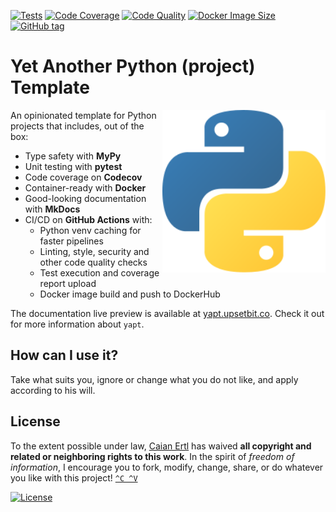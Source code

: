 <!-- badges -->
[![Tests][gh-tc-shield]][gh-tc-url]
[![Code Coverage][codecov-shield]][codecov-url]
[![Code Quality][lgtm-shield]][lgtm-url]
[![Docker Image Size][docker-img-size-shield]][docker-url]
[![GitHub tag][tag-shield]][tag-url]

# Yet Another Python (project) Template

<img src=".docs/logo.svg" height="260px" align="right"/>

An opinionated template for Python projects that includes, out of the box:

- Type safety with __MyPy__
- Unit testing with __pytest__
- Code coverage on __Codecov__
- Container-ready with __Docker__
- Good-looking documentation with __MkDocs__
- CI/CD on __GitHub Actions__ with:
    - Python venv caching for faster pipelines
    - Linting, style, security and other code quality checks
    - Test execution and coverage report upload
    - Docker image build and push to DockerHub

The documentation live preview is available at [yapt.upsetbit.co](yapt-docs).
Check it out for more information about `yapt`.


## How can I use it?

Take what suits you, ignore or change what you do not like, and apply according to his will.


## License

To the extent possible under law, [Caian Ertl][me] has waived __all copyright and related or neighboring rights to this
work__. In the spirit of _freedom of information_, I encourage you to fork, modify, change, share, or do whatever you
like with this project! [`^C ^V`][kopimi]

[![License][cc-shield]][cc-url]


<!-- badges refs -->
[yapt-docs]: https://yapt.upsetbit.co

[gh-tc-shield]: https://img.shields.io/github/workflow/status/caian-org/yapt/run-tests-and-upload-coverage?label=tests&logo=github&style=flat-square
[gh-tc-url]: https://github.com/caian-org/yapt/actions/workflows/test-with-cov.yml

[codecov-shield]: https://img.shields.io/codecov/c/github/caian-org/yapt.svg?logo=codecov&logoColor=FFF&style=flat-square
[codecov-url]: https://codecov.io/gh/caian-org/yapt

[lgtm-shield]: https://img.shields.io/lgtm/grade/python/g/caian-org/yapt.svg?logo=lgtm&style=flat-square
[lgtm-url]: https://lgtm.com/projects/g/caian-org/yapt/context:python

[docker-img-size-shield]: https://img.shields.io/docker/image-size/caian/yapt?sort=semver&logo=docker&logoColor=FFF&style=flat-square
[docker-url]: https://hub.docker.com/r/caian/yapt

[tag-shield]: https://img.shields.io/github/tag/caian-org/yapt.svg?logo=git&logoColor=FFF&style=flat-square
[tag-url]: https://github.com/caian-org/yapt/releases

<!-- license info refs -->
[me]: https://github.com/upsetbit
[cc-shield]: https://forthebadge.com/images/badges/cc-0.svg
[cc-url]: http://creativecommons.org/publicdomain/zero/1.0

[kopimi]: https://kopimi.com

